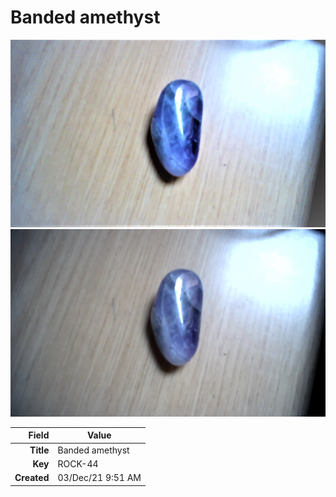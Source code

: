 # Banded amethyst



<img height="300px" src="10081.jpg"/>
<img height="300px" src="10082.jpg"/>

|       Field | Value                   |
|------------:|-------------------------|
|   **Title** | Banded amethyst |
|     **Key** | ROCK-44 |
| **Created** | 03/Dec/21 9:51 AM |
        